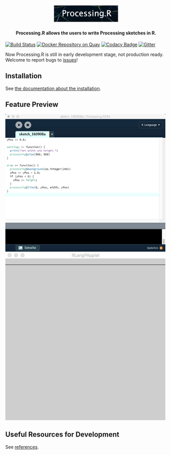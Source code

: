 <h1 align="center">
    <img src="./docs/img/logo/logo.png" alt="logo" width="200">
  <br>
</h1>

<h4 align="center">Processing.R allows the users to write Processing sketches in R.</h4>

[![Build Status](https://travis-ci.org/gaocegege/Processing.R.svg?branch=master)](https://travis-ci.org/gaocegege/Processing.R)
[![Docker Repository on Quay](https://quay.io/repository/gaocegege/processing.r/status "Docker Repository on Quay")](https://quay.io/repository/gaocegege/processing.r)
[![Codacy Badge](https://api.codacy.com/project/badge/Grade/33ebc49f6f764fffb7ea7bf617edf902)](https://www.codacy.com/app/gaocegege/Processing-R?utm_source=github.com&amp;utm_medium=referral&amp;utm_content=gaocegege/Processing.R&amp;utm_campaign=Badge_Grade)
[![Gitter](https://badges.gitter.im/gaocegege/Processing.R.svg)](https://gitter.im/gaocegege/Processing.R?utm_source=badge&utm_medium=badge&utm_campaign=pr-badge)

Now Processing.R is still in early development stage, not production ready. Welcome to report bugs to [issues](https://github.com/gaocegege/Processing.R/issues)!

## Installation

See [the documentation about the installation](./docs/howto.md).

## Feature Preview

<img src="./docs/img/editor.png" width="500">

<img src="./docs/img/demo.gif" width="500">

## Useful Resources for Development

See [references](./docs/references.md).
